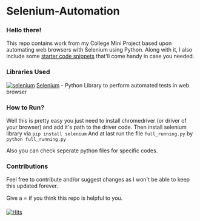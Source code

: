 # Selenium-Automation

### Hello there! 
This repo contains work from my College Mini Project based upon automating web browsers with Selenium using Python. Along with it, I also include some <a href='https://github.com/swapnilg4u/selenium-automation/blob/main/SNIPPETS.md'>starter code snippets</a> that'll come handy in case you needed.

### Libraries Used
[![selenium](https://img.shields.io/badge/Python-Selenium-blue.svg?style=flat&logo=python&logoColor=white)](https://selenium-python.readthedocs.io/) 
[Selenium](https://selenium-python.readthedocs.io/) - Python Library to perform automated tests in web browser

### How to Run?
Well this is pretty easy you just need to install chromedriver (or driver of your browser) and add it's path to the driver code.
Then install selenium library via `pip install selenium`
And at last run the file `full_running.py` by `python full_running.py`

Also you can check seperate python files for specific codes.

### Contributions
Feel free to contribute and/or suggest changes as I won't be able to keep this updated forever.


Give a ⭐ if you think this repo is helpful to you.

[![Hits](https://hits.seeyoufarm.com/api/count/incr/badge.svg?url=https%3A%2F%2Fgithub.com%2Fswapnilg4u%2Fselenium-automation&count_bg=%23C76565&title_bg=%23555555&icon=&icon_color=%23E7E7E7&title=views+on+this+repo&edge_flat=false)](https://github.com/swapnilg4u/selenium-automation)


